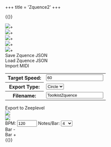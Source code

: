 +++
title = 'Zquence2'
+++

{{<rawhtml>}}

<!-- HTML Meta Tags -->
<title>Zquence | Toolkist</title>
<meta name="description" content="Zeepkist Music Sequencer">

<!-- Facebook Meta Tags -->
<meta property="og:url" content="https://toolkist.netlify.app/zquence">
<meta property="og:type" content="website">
<meta property="og:title" content="Zquence | Toolkist">
<meta property="og:description" content="Zeepkist Music Sequencer">
<meta property="og:image" content="/img/zquence_banner.png">
<meta name="theme-color" content="#C644D6">

<!-- Twitter Meta Tags -->
<meta name="twitter:card" content="summary_large_image">
<meta property="twitter:domain" content="toolkist.netlify.app">
<meta property="twitter:url" content="https://toolkist.netlify.app/zquence">
<meta name="twitter:title" content="Zquence | Toolkist">
<meta name="twitter:description" content="Zeepkist Music Sequencer">
<meta name="twitter:image" content="/img/zquence_banner.png">

<!--Styling-->
<link rel="stylesheet" href="/css/zquence.toolkist.css"/>

<!--Code-->
<script type="module">
    import { zquence } from '/toolkist/zquence.toolkist.js';
    const sequencer = new zquence.Sequencer();
</script>

<!--Page Content-->
<div id="content" class='flex_content'>
    <div class='standardPagePanel'>
        <div id="app-container"> 
            <div id="left-column-container">
                <div id="track-list-container">
                    <div id="track-list-toolbar">
                        <div id="add-piano-button" class="add-instrument-button"><img src="/img/piano.png"></img><span>+</span></div>
                        <div id="add-trumpet-button" class="add-instrument-button"><img src="/img//trumpet.png"></img><span>+</span></div>
                        <div id="add-flute-button" class="add-instrument-button"><img src="/img//flute.png"></img><span>+</span></div>
                        <div id="add-kazoo-button" class="add-instrument-button"><img src="/img//kazoo.png"></img><span>+</span></div>
                        <div id="add-blarghl-button" class="add-instrument-button"><img src="/img//blarghl.png"></img><span>+</span></div></div>
                    <div id="track-list"></div>
                </div>
                <div id="export-container">
                    <div class="control-button" id="save-button">Save Zquence JSON</div>
                    <div class="control-button" id="load-button">Load Zquence JSON</div>
                    <input type="file" id="load-file" style="display: none;">     
                    <div class="control-button" id="import-midi-button">Import MIDI</div>
                    <input type="file" id="load-midi" style="display: none;">           
                    <table>
                        <tr><th>Target Speed:</th><td><input id="targetspeed-input" type="number" min="20" value="60" placeholder="TargetSpeed"></td></tr>
                        <tr><th>Export Type:</th><td><select id="exportType"><option value="circle">Circle</option><option value="line">Line</option><option value="road">Road</option></select></td></tr>
                        <tr><th>Filename:</th><td><input type="text" id="exportName" value="ToolkistZquence"></td></tr>
                    </table>
                    <div class="control-button" id="export-button">Export to Zeeplevel</div>
                </div>
            </div>
             <div id="time-line-container">
                <div id="time-line-toolbar">
                    <div class="time-line-control-button" id="play-button"><img src="/img/play.png"></img></div>
                    <div class="time-line-control-button" id="pause-button"><img src="/img/stop.png"></div>
                    <label for="bpm-input"> BPM: </label>
                    <input id="bpm-input" type="number" min="30" max="300" value="120" placeholder="BPM">
                    <label for="notesPerBarSelection"> Notes/Bar: </label><select id="notesPerBarSelection"><option value="4">4</option><option value="8">8</option><option value="16">16</option><option value="32">32</option></select>                
                    <div id="remove-bar-button"class="time-line-menu-button">Bar -</div>
                    <div id="add-bar-button" class="time-line-menu-button">Bar +</div>        
                </div>
                <div id="sequencer"></div>
            </div>
        </div>
    </div>
</div>
{{</rawhtml>}}